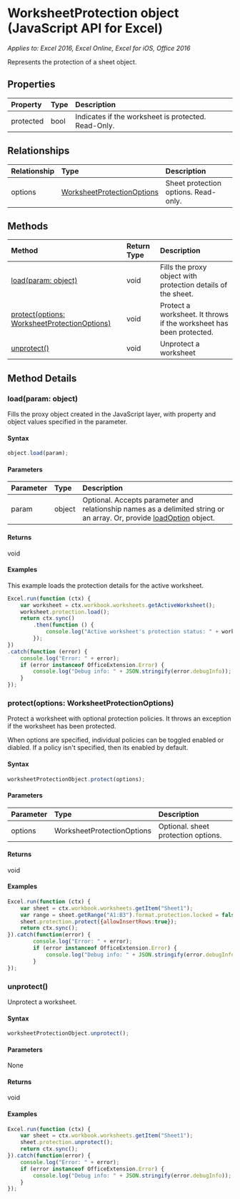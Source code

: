 # WorksheetProtection object (JavaScript API for Excel)

_Applies to: Excel 2016, Excel Online, Excel for iOS, Office 2016_

Represents the protection of a sheet object.

## Properties

| Property     | Type   |Description
|:---------------|:--------|:----------|
|protected|bool|Indicates if the worksheet is protected. Read-Only.|

## Relationships
| Relationship | Type   |Description|
|:---------------|:--------|:----------|
|options|[WorksheetProtectionOptions](worksheetprotectionoptions.md)|Sheet protection options. Read-only.|

## Methods

| Method           | Return Type    |Description|
|:---------------|:--------|:----------|
|[load(param: object)](#loadparam-object)|void|Fills the proxy object with protection details of the sheet.|
|[protect(options: WorksheetProtectionOptions)](#protectoptions-worksheetprotectionoption)|void|Protect a worksheet. It throws if the worksheet has been protected.|
|[unprotect()](#unprotect)|void|Unprotect a worksheet|

## Method Details


### load(param: object)
Fills the proxy object created in the JavaScript layer, with property and object values specified in the parameter.

#### Syntax
```js
object.load(param);
```

#### Parameters
| Parameter    | Type   |Description|
|:---------------|:--------|:----------|
|param|object|Optional. Accepts parameter and relationship names as a delimited string or an array. Or, provide [loadOption](loadoption.md) object.|

#### Returns
void

#### Examples
This example loads the protection details for the active worksheet.
```js
Excel.run(function (ctx) {
    var worksheet = ctx.workbook.worksheets.getActiveWorksheet();
    worksheet.protection.load();            
    return ctx.sync()
        .then(function () {
            console.log("Active worksheet's protection status: " + worksheet.protection.protected);
        });
})
.catch(function (error) {
    console.log("Error: " + error);
    if (error instanceof OfficeExtension.Error) {
        console.log("Debug info: " + JSON.stringify(error.debugInfo));
    }
});
```

### protect(options: WorksheetProtectionOptions)
Protect a worksheet with optional protection policies. It throws an exception if the worksheet has been protected. 

When options are specified, individual policies can be toggled enabled or diabled. If a policy isn't specified, then its enabled by default. 

#### Syntax
```js
worksheetProtectionObject.protect(options);
```

#### Parameters
| Parameter    | Type   |Description|
|:---------------|:--------|:----------|
|options|WorksheetProtectionOptions|Optional. sheet protection options.|


#### Returns
void

#### Examples
```js
Excel.run(function (ctx) { 
    var sheet = ctx.workbook.worksheets.getItem("Sheet1");
    var range = sheet.getRange("A1:B3").format.protection.locked = false;
    sheet.protection.protect({allowInsertRows:true});
    return ctx.sync(); 
}).catch(function(error) {
        console.log("Error: " + error);
        if (error instanceof OfficeExtension.Error) {
            console.log("Debug info: " + JSON.stringify(error.debugInfo));
        }
});

```
### unprotect()
Unprotect a worksheet. 

#### Syntax
```js
worksheetProtectionObject.unprotect();
```

#### Parameters
None

#### Returns
void

#### Examples
```js
Excel.run(function (ctx) { 
    var sheet = ctx.workbook.worksheets.getItem("Sheet1");  
    sheet.protection.unprotect();
    return ctx.sync(); 
}).catch(function(error) {
    console.log("Error: " + error);
    if (error instanceof OfficeExtension.Error) {
        console.log("Debug info: " + JSON.stringify(error.debugInfo));
    }
});
```